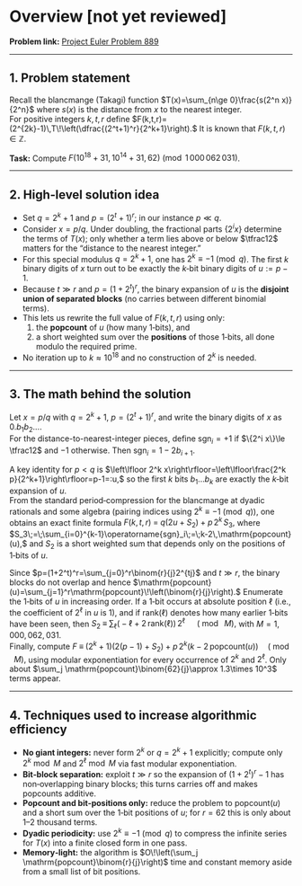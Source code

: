# Overview [not yet reviewed]

**Problem link:** [Project Euler Problem 889](https://projecteuler.net/problem=889)  

---

## 1. Problem statement

Recall the blancmange (Takagi) function $T(x)=\sum_{n\ge 0}\frac{s(2^n x)}{2^n}$ where $s(x)$ is the distance from $x$ to the nearest integer.  
For positive integers $k,t,r$ define
$F(k,t,r)=(2^{2k}-1)\,T\!\left(\dfrac{(2^t+1)^r}{2^k+1}\right).$
It is known that $F(k,t,r)\in\mathbb{Z}$.  

**Task:** Compute $F(10^{18}+31,\,10^{14}+31,\,62)\pmod{1\,000\,062\,031}$.

---

## 2. High‑level solution idea

- Set $q=2^k+1$ and $p=(2^t+1)^r$; in our instance $p\ll q$.  
- Consider $x=p/q$. Under doubling, the fractional parts $\{2^i x\}$ determine the terms of $T(x)$; only whether a term lies above or below $\tfrac12$ matters for the “distance to the nearest integer.”  
- For this special modulus $q=2^k+1$, one has $2^k\equiv -1\pmod q$. The first $k$ binary digits of $x$ turn out to be exactly the $k$‑bit binary digits of $u:=p-1$.  
- Because $t\gg r$ and $p=(1+2^t)^r$, the binary expansion of $u$ is the **disjoint union of separated blocks** (no carries between different binomial terms).  
- This lets us rewrite the full value of $F(k,t,r)$ using only:
  1) the **popcount** of $u$ (how many 1‑bits), and  
  2) a short weighted sum over the **positions** of those 1‑bits, all done modulo the required prime.  
- No iteration up to $k\approx 10^{18}$ and no construction of $2^k$ is needed.

---

## 3. The math behind the solution

Let $x=p/q$ with $q=2^k+1$, $p=(2^t+1)^r$, and write the binary digits of $x$ as $0.b_1b_2\ldots$.  
For the distance-to-nearest-integer pieces, define $\operatorname{sgn}_i=+1$ if $\{2^i x\}\le \tfrac12$ and $-1$ otherwise. Then $\operatorname{sgn}_i=1-2b_{i+1}$.

A key identity for $p<q$ is
$\left\lfloor 2^k x\right\rfloor=\left\lfloor\frac{2^k p}{2^k+1}\right\rfloor=p-1=:u,$
so the first $k$ bits $b_1\ldots b_k$ are exactly the $k$‑bit expansion of $u$.  
From the standard period‑compression for the blancmange at dyadic rationals and some algebra (pairing indices using $2^k\equiv-1\pmod q$), one obtains an exact finite formula
$F(k,t,r)\;=\;q\bigl(2u+S_2\bigr)+p\,2^k\,S_3,$
where
$S_3\;=\;\sum_{i=0}^{k-1}\operatorname{sgn}_i\;=\;k-2\,\mathrm{popcount}(u),$
and $S_2$ is a short weighted sum that depends only on the positions of 1‑bits of $u$.

Since $p=(1+2^t)^r=\sum_{j=0}^r\binom{r}{j}2^{tj}$ and $t\gg r$, the binary blocks do not overlap and hence
$\mathrm{popcount}(u)=\sum_{j=1}^r\mathrm{popcount}\!\left(\binom{r}{j}\right).$
Enumerate the 1‑bits of $u$ in increasing order. If a 1‑bit occurs at absolute position $\ell$ (i.e., the coefficient of $2^\ell$ in $u$ is 1), and if $\mathrm{rank}(\ell)$ denotes how many earlier 1‑bits have been seen, then
$S_2\;\equiv\;\sum_{\ell}\bigl(-\ell+2\,\mathrm{rank}(\ell)\bigr)\,2^{\ell}\;\;\;\;\;\;(\bmod\ M),$
with $M=1{,}000{,}062{,}031$.  
Finally, compute
$F\;\equiv\;(2^k+1)\bigl(2(p-1)+S_2\bigr)+p\,2^k\bigl(k-2\,\mathrm{popcount}(u)\bigr)\quad(\bmod\ M),$
using modular exponentiation for every occurrence of $2^k$ and $2^{\ell}$. Only about $\sum_j \mathrm{popcount}\binom{62}{j}\approx 1.3\times 10^3$ terms appear.

---

## 4. Techniques used to increase algorithmic efficiency

- **No giant integers:** never form $2^k$ or $q=2^k+1$ explicitly; compute only $2^k\bmod M$ and $2^{\ell}\bmod M$ via fast modular exponentiation.  
- **Bit‑block separation:** exploit $t\gg r$ so the expansion of $(1+2^t)^r-1$ has non‑overlapping binary blocks; this turns carries off and makes popcounts additive.  
- **Popcount and bit‑positions only:** reduce the problem to $\mathrm{popcount}(u)$ and a short sum over the 1‑bit positions of $u$; for $r=62$ this is only about 1–2 thousand terms.  
- **Dyadic periodicity:** use $2^k\equiv -1\pmod q$ to compress the infinite series for $T(x)$ into a finite closed form in one pass.  
- **Memory‑light:** the algorithm is $O\!\left(\sum_j \mathrm{popcount}\binom{r}{j}\right)$ time and constant memory aside from a small list of bit positions.
